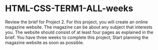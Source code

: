 # HTML-CSS-TERM1-ALL-weeks

Review the brief for Project 2. For this project, you will create an online magazine website. The magazine can be about any subject that interests you. The website should consist of at least four pages as explained in the brief. You have three weeks to complete this project;
Start planning the magazine website as soon as possible.
